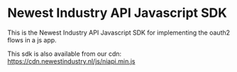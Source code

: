 Newest Industry API Javascript SDK
=====

This is the Newest Industry API Javascript SDK for implementing the oauth2 flows in a js app.

This sdk is also available from our cdn: https://cdn.newestindustry.nl/js/niapi.min.js
